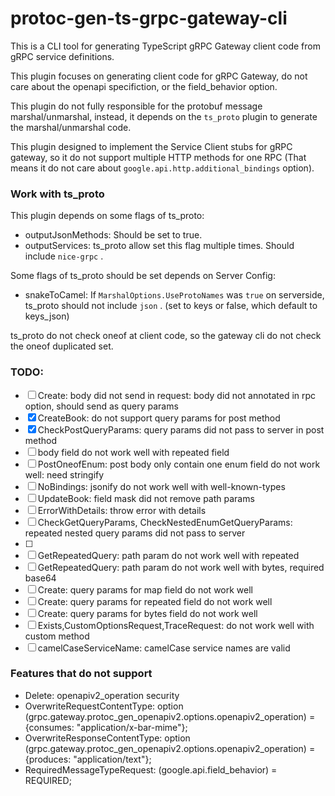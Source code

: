 # protoc-gen-ts-grpc-gateway-cli

This is a CLI tool for generating TypeScript gRPC Gateway client code from gRPC service definitions.

This plugin focuses on generating client code for gRPC Gateway, do not care about the openapi specifiction, or the field_behavior option.

This plugin do not fully responsible for the protobuf message marshal/unmarshal, instead, it depends on the `ts_proto` plugin to generate the marshal/unmarshal code.

This plugin designed to implement the Service Client stubs for gRPC gateway, so it do not support multiple HTTP methods for one RPC (That means it do not care about `google.api.http.additional_bindings` option).

### Work with ts_proto

This plugin depends on some flags of ts_proto:

- outputJsonMethods: Should be set to true.
- outputServices: ts_proto allow set this flag multiple times. Should include `nice-grpc` .

Some flags of ts_proto should be set depends on Server Config:

- snakeToCamel: If `MarshalOptions.UseProtoNames` was `true` on serverside, ts_proto should not include `json` . (set to keys or false, which default to keys_json)

ts_proto do not check oneof at client code, so the gateway cli do not check the oneof duplicated set.

### TODO: 

- [ ] Create: body did not send in request: body did not annotated in rpc option, should send as query params
- [x] CreateBook: do not support query params for post method
- [x] CheckPostQueryParams: query params did not pass to server in post method
- [ ] body field do not work well with repeated field
- [ ] PostOneofEnum: post body only contain one enum field do not work well: need stringify
- [ ] NoBindings: jsonify do not work well with well-known-types
- [ ] UpdateBook: field mask did not remove path params
- [ ] ErrorWithDetails: throw error with details
- [ ] CheckGetQueryParams, CheckNestedEnumGetQueryParams: repeated nested query params did not pass to server
- [ ] 
- [ ] GetRepeatedQuery: path param do not work well with repeated
- [ ] GetRepeatedQuery: path param do not work well with bytes, required base64
- [ ] Create: query params for map field do not work well
- [ ] Create: query params for repeated field do not work well
- [ ] Create: query params for bytes field do not work well
- [ ] Exists,CustomOptionsRequest,TraceRequest: do not work well with custom method
- [ ] camelCaseServiceName: camelCase service names are valid

### Features that do not support

- Delete: openapiv2_operation security
- OverwriteRequestContentType:     option (grpc.gateway.protoc_gen_openapiv2.options.openapiv2_operation) = {consumes: "application/x-bar-mime"};
- OverwriteResponseContentType:    option (grpc.gateway.protoc_gen_openapiv2.options.openapiv2_operation) = {produces: "application/text"};
- RequiredMessageTypeRequest:      (google.api.field_behavior) = REQUIRED;
